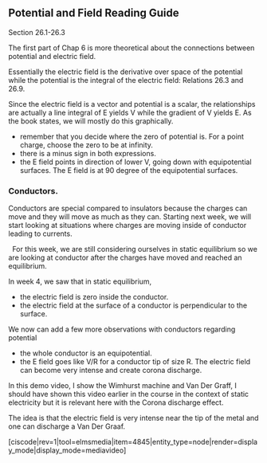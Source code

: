 ## Potential and Field Reading Guide

<stop-note title="Read Knight 4ed" icon="stopnoteicons:book-icon">
<span slot="message">Section 26.1-26.3</span>
</stop-note>

The first part of Chap 6 is more theoretical about the connections between potential and electric field. 

Essentially the electric field is the derivative over space of the potential while the potential is the integral of the electric field: Relations 26.3 and 26.9.

Since the electric field is a vector and potential is a scalar, the relationships are actually a line integral of E yields V while the gradient of V yields E. As the book states, we will mostly do this graphically. 

* remember that you decide where the zero of potential is. For a point charge, choose the zero to be at infinity. 
* there is a minus sign in both expressions. 
* the E field points in direction of lower V, going down with equipotential surfaces. The E field is at 90 degree of the equipotential surfaces. 

### Conductors. 

Conductors are special compared to insulators because the charges can move and they will move as much as they can. Starting next week, we will start looking at situations where charges are moving inside of conductor leading to currents. 

<lrndesign-sidenote label="Instructor Note" icon="bookmark" bg-color="#c2e5f2">
  For this week, we are still considering ourselves in static equilibrium so we are looking at conductor after the charges have moved and reached an equilibrium. 
</lrndesign-sidenote>


In week 4, we saw that in static equilibrium, 

* the electric field is zero inside the conductor. 
* the electric field at the surface of a conductor is perpendicular to the surface. 

We now can add a few more observations with conductors regarding potential

* the whole conductor is an equipotential. 
* the E field goes like V/R for a conductor tip of size R. The electric field can become very intense and create corona discharge. 

In this demo video, I show the Wimhurst machine and Van Der Graff, I should have shown this video earlier in the course in the context of static electricity but it is relevant here with the Corona discharge effect. 

The idea is that the electric field is very intense near the tip of the metal and one can discharge a Van Der Graaf. 

[ciscode|rev=1|tool=elmsmedia|item=4845|entity_type=node|render=display_mode|display_mode=mediavideo]
